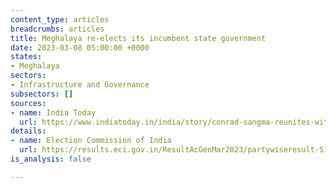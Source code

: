 ```yaml
---
content_type: articles
breadcrumbs: articles
title: Meghalaya re-elects its incumbent state government
date: 2023-03-08 05:00:00 +0000
states:
- Meghalaya
sectors:
- Infrastructure and Governance
subsectors: []
sources:
- name: India Today
  url: https://www.indiatoday.in/india/story/conrad-sangma-reunites-with-allies-meghalaya-mlas-to-take-oath-today-5-points-2343049-2023-03-06
details:
- name: Election Commission of India
  url: https://results.eci.gov.in/ResultAcGenMar2023/partywiseresult-S15.htm
is_analysis: false

---
```

